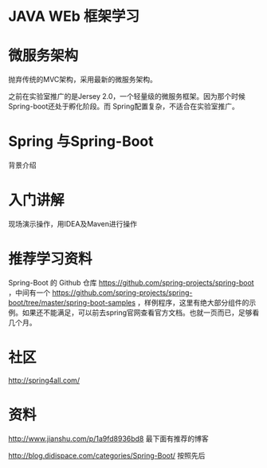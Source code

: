 # JAVA WEb 框架学习


# 微服务架构

抛弃传统的MVC架构，采用最新的微服务架构。

之前在实验室推广的是Jersey 2.0，一个轻量级的微服务框架。因为那个时候Spring-boot还处于孵化阶段。而 Spring配置复杂，不适合在实验室推广。

# Spring 与Spring-Boot

背景介绍

# 入门讲解

现场演示操作，用IDEA及Maven进行操作

# 推荐学习资料

Spring-Boot 的 Github 仓库 https://github.com/spring-projects/spring-boot ，中间有一个 https://github.com/spring-projects/spring-boot/tree/master/spring-boot-samples ，样例程序，这里有绝大部分组件的示例。如果还不能满足，可以前去spring官网查看官方文档。也就一页而已，足够看几个月。



# 社区

http://spring4all.com/

# 资料

http://www.jianshu.com/p/1a9fd8936bd8 最下面有推荐的博客

http://blog.didispace.com/categories/Spring-Boot/ 按照先后
 
 